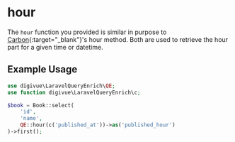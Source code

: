 # hour

The `hour` function you provided is similar in purpose to [Carbon](https://carbon.nesbot.com/){:target="_blank"}'s hour
method. Both are used to retrieve the hour part for a given time or datetime.

## Example Usage

```php
use digivue\LaravelQueryEnrich\QE;
use function digivue\LaravelQueryEnrich\c;

$book = Book::select(
    'id',
    'name',
    QE::hour(c('published_at'))->as('published_hour')
)->first();
```